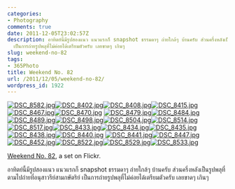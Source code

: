 ```yaml
---
categories:
- Photography
comments: true
date: 2011-12-05T23:02:57Z
description: อาทิตย์นี้มีรูปสองแนว แนวแรกก็ snapshot ธรรมดาๆ ถ่ายใกล้ๆ บ้านครับ ส่วนครึ่งหลังเป็นรูปพลุที่ตามไปถ่ายที่อนุสาวรีย์สามกษัตริย์
  เป็นการถ่ายรูปพลุที่ไม่ค่อยได้เตรียมตัวครับ เลยขาดๆ เกินๆ
slug: weekend-no-82
tags:
- 365Photo
title: Weekend No. 82
url: /2011/12/05/weekend-no-82/
wordpress_id: 1922
---
```


[![DSC_8582.jpg](https://farm8.staticflickr.com/7031/6460255687_f89fc4fa6a_s.jpg)](http://www.flickr.com/photos/armno/6460255687/in/set-72157628291364195/)[![DSC_8402.jpg](https://farm8.staticflickr.com/7002/6453363251_2949f19d4e_s.jpg)](http://www.flickr.com/photos/armno/6453363251/in/set-72157628291364195/)[![DSC_8408.jpg](https://farm8.staticflickr.com/7019/6453380337_d8d9e180bc_s.jpg)](http://www.flickr.com/photos/armno/6453380337/in/set-72157628291364195/)[![DSC_8415.jpg](https://farm8.staticflickr.com/7030/6453391701_d8017a78a3_s.jpg)](http://www.flickr.com/photos/armno/6453391701/in/set-72157628291364195/)[![DSC_8467.jpg](https://farm8.staticflickr.com/7141/6460084995_0c071848fd_s.jpg)](http://www.flickr.com/photos/armno/6460084995/in/set-72157628291364195/)[![DSC_8470.jpg](https://farm8.staticflickr.com/7143/6460100493_3d64a559ed_s.jpg)](http://www.flickr.com/photos/armno/6460100493/in/set-72157628291364195/)
[![DSC_8479.jpg](https://farm8.staticflickr.com/7165/6460107053_da0caa9819_s.jpg)](http://www.flickr.com/photos/armno/6460107053/in/set-72157628291364195/)[![DSC_8484.jpg](https://farm8.staticflickr.com/7020/6460118347_8872eb71ee_s.jpg)](http://www.flickr.com/photos/armno/6460118347/in/set-72157628291364195/)[![DSC_8489.jpg](https://farm8.staticflickr.com/7172/6460127819_226c36b727_s.jpg)](http://www.flickr.com/photos/armno/6460127819/in/set-72157628291364195/)[![DSC_8498.jpg](https://farm8.staticflickr.com/7160/6460140411_b618be2c1b_s.jpg)](http://www.flickr.com/photos/armno/6460140411/in/set-72157628291364195/)[![DSC_8504.jpg](https://farm8.staticflickr.com/7015/6460147935_d9abe76438_s.jpg)](http://www.flickr.com/photos/armno/6460147935/in/set-72157628291364195/)[![DSC_8514.jpg](https://farm8.staticflickr.com/7017/6460156977_efc6153131_s.jpg)](http://www.flickr.com/photos/armno/6460156977/in/set-72157628291364195/)
[![DSC_8517.jpg](https://farm8.staticflickr.com/7143/6460166319_be40d27c88_s.jpg)](http://www.flickr.com/photos/armno/6460166319/in/set-72157628291364195/)[![DSC_8433.jpg](https://farm8.staticflickr.com/7002/6453403221_500016ac11_s.jpg)](http://www.flickr.com/photos/armno/6453403221/in/set-72157628291364195/)[![DSC_8434.jpg](https://farm8.staticflickr.com/7153/6453416659_d099e28419_s.jpg)](http://www.flickr.com/photos/armno/6453416659/in/set-72157628291364195/)[![DSC_8435.jpg](https://farm8.staticflickr.com/7149/6453427617_3cc98da3cd_s.jpg)](http://www.flickr.com/photos/armno/6453427617/in/set-72157628291364195/)[![DSC_8438.jpg](https://farm8.staticflickr.com/7017/6453441049_12825a3b9a_s.jpg)](http://www.flickr.com/photos/armno/6453441049/in/set-72157628291364195/)[![DSC_8440.jpg](https://farm8.staticflickr.com/7163/6453459273_448bee36ed_s.jpg)](http://www.flickr.com/photos/armno/6453459273/in/set-72157628291364195/)
[![DSC_8441.jpg](https://farm8.staticflickr.com/7014/6453477427_e866cfbdc7_s.jpg)](http://www.flickr.com/photos/armno/6453477427/in/set-72157628291364195/)[![DSC_8447.jpg](https://farm8.staticflickr.com/7147/6453489947_0b4e5b5c63_s.jpg)](http://www.flickr.com/photos/armno/6453489947/in/set-72157628291364195/)[![DSC_8452.jpg](https://farm8.staticflickr.com/7001/6453499923_71986cac4c_s.jpg)](http://www.flickr.com/photos/armno/6453499923/in/set-72157628291364195/)[![DSC_8522.jpg](https://farm8.staticflickr.com/7155/6460174609_ecbce2ded7_s.jpg)](http://www.flickr.com/photos/armno/6460174609/in/set-72157628291364195/)[![DSC_8529.jpg](https://farm8.staticflickr.com/7159/6460183839_a8a9f46938_s.jpg)](http://www.flickr.com/photos/armno/6460183839/in/set-72157628291364195/)[![DSC_8533.jpg](https://farm8.staticflickr.com/7019/6460194475_44c35f4fc9_s.jpg)](http://www.flickr.com/photos/armno/6460194475/in/set-72157628291364195/)


[Weekend No. 82](http://www.flickr.com/photos/armno/sets/72157628291364195/), a set on Flickr.

อาทิตย์นี้มีรูปสองแนว แนวแรกก็ snapshot ธรรมดาๆ ถ่ายใกล้ๆ บ้านครับ ส่วนครึ่งหลังเป็นรูปพลุที่ตามไปถ่ายที่อนุสาวรีย์สามกษัตริย์ เป็นการถ่ายรูปพลุที่ไม่ค่อยได้เตรียมตัวครับ เลยขาดๆ เกินๆ
